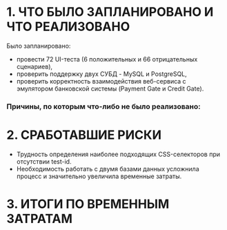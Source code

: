 # 1. ЧТО БЫЛО ЗАПЛАНИРОВАНО И ЧТО РЕАЛИЗОВАНО

Было запланировано:
+ провести 72 UI-теста (6 положительных и 66 отрицательных сценариев),
+ проверить поддержку двух СУБД - MySQL и PostgreSQL,
+ проверить корректность взаимодействия веб-сервиса с эмулятором банковской системы (Payment Gate и Credit Gate).

### Причины, по которым что-либо не было реализовано:


# 2. СРАБОТАВШИЕ РИСКИ

+ Трудность определения наиболее подходящих CSS-селекторов при отсутствии test-id.
+ Необходимость работать с двумя базами данных усложнила процесс и значительно увеличила временные затраты.

# 3. ИТОГИ ПО ВРЕМЕННЫМ ЗАТРАТАМ
